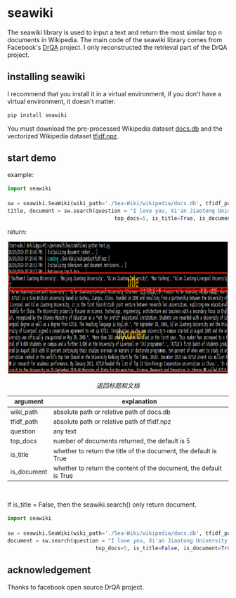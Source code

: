# seawiki
The seawiki library is used to input a text and return the most similar top n  documents in Wikipedia. The main code of the seawiki library comes from Facebook's [DrQA](https://github.com/facebookresearch/DrQA) project. I only reconstructed the retrieval part of the DrQA project.<br>

## installing seawiki
I recommend that you install it in a virtual environment, if you don't have a virtual environment, it doesn't matter.<br>
```python
pip install seawiki
```

You must download the pre-processed Wikipedia dataset  [docs.db](还没上传完) and the vectorized Wikipedia dataset [tfidf.npz](https://pan.baidu.com/s/1j9bZgYWh8wjZzh94AWEvSA).

## start demo
example:
```python
import seawiki

sw = seawiki.SeaWiki(wiki_path='./Sea-Wiki/wikipedia/docs.db', tfidf_path='./Sea-Wiki//wikipedia/tfidf.npz')
title, document = sw.search(question = "I love you, Xi'an Jiaotong University!",
                                  top_docs=5, is_title=True, is_document=True)
```
return:
<p align="center">
	<img src="https://github.com/DefuLi/Sea-Wiki/blob/master/Sea-Wiki/截图.png"  width="500" height="300">
	<p align="center">
		<em>返回标题和文档</em>
	</p>
</p>

| argument | explanation |
| ------------- | ------------- |
| wiki_path | absolute path or relative path of docs.db |
| tfidf_path | absolute path or relative path of tfidf.npz | 
| question | any text | 
| top_docs | number of documents returned, the default is 5 |
| is_title | whether to return the title of the document, the default is True |
| is_document | whether to return the content of the document, the default is True |
<br>

If is_title = False, then the seawiki.search() only return document.
```python
import seawiki

sw = seawiki.SeaWiki(wiki_path='./Sea-Wiki/wikipedia/docs.db', tfidf_path='./Sea-Wiki//wikipedia/tfidf.npz')
document = sw.search(question = "I love you, Xi'an Jiaotong University!",
                            top_docs=5, is_title=False, is_document=True)
```

## acknowledgement
Thanks to facebook open source DrQA project.

